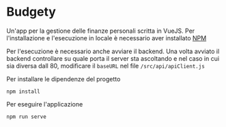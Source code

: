 # Budgety

Un'app per la gestione delle finanze personali scritta in VueJS.
Per l'installazione e l'esecuzione in locale è necessario aver installato [NPM](https://www.npmjs.com/get-npm)

Per l'esecuzione è necessario anche avviare il backend. Una volta avviato il backend controllare su quale porta il server sta ascoltando e nel caso in cui sia diversa dall 80, modificare il `baseURL` nel file `/src/api/apiClient.js`

Per installare le dipendenze del progetto

```
npm install
```

Per eseguire l'applicazione

```
npm run serve
```
